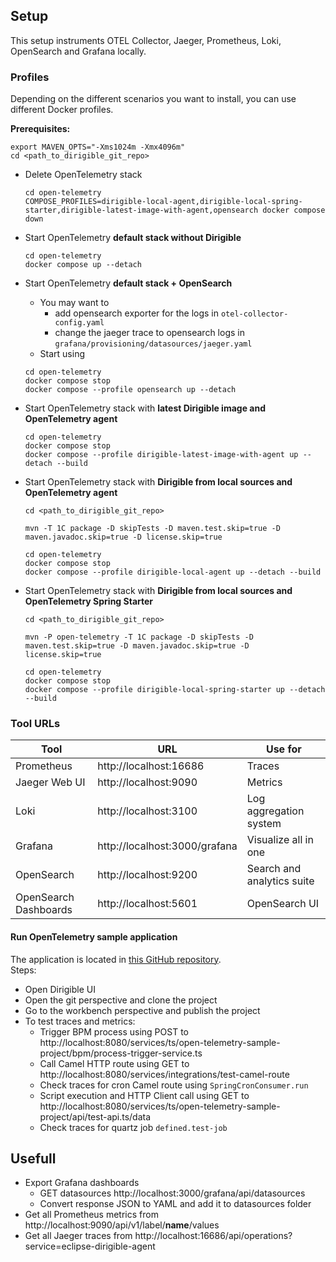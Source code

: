 ## Setup
This setup instruments OTEL Collector, Jaeger, Prometheus, Loki, OpenSearch and Grafana locally.

### Profiles
Depending on  the different scenarios you want to install, you can use different Docker profiles.

__Prerequisites:__
```shell
export MAVEN_OPTS="-Xms1024m -Xmx4096m"
cd <path_to_dirigible_git_repo>
```

- Delete OpenTelemetry stack
    ```shell
    cd open-telemetry
    COMPOSE_PROFILES=dirigible-local-agent,dirigible-local-spring-starter,dirigible-latest-image-with-agent,opensearch docker compose down
    ```

- Start OpenTelemetry **default stack without Dirigible**
    ```shell
    cd open-telemetry
    docker compose up --detach
    ```

- Start OpenTelemetry **default stack + OpenSearch**
    - You may want to
      - add opensearch exporter for the logs in `otel-collector-config.yaml`
      - change the jaeger trace to opensearch logs in `grafana/provisioning/datasources/jaeger.yaml`
    - Start using 
    ```shell
    cd open-telemetry
    docker compose stop
    docker compose --profile opensearch up --detach
    ```

- Start OpenTelemetry stack with **latest Dirigible image and OpenTelemetry agent**
    ```shell
    cd open-telemetry
    docker compose stop
    docker compose --profile dirigible-latest-image-with-agent up --detach --build
    ```
  
- Start OpenTelemetry stack with **Dirigible from local sources and OpenTelemetry agent**
    ```shell
    cd <path_to_dirigible_git_repo>
  
    mvn -T 1C package -D skipTests -D maven.test.skip=true -D maven.javadoc.skip=true -D license.skip=true

    cd open-telemetry
    docker compose stop
    docker compose --profile dirigible-local-agent up --detach --build
    ```

- Start OpenTelemetry stack with **Dirigible from local sources and OpenTelemetry Spring Starter**
    ```shell
    cd <path_to_dirigible_git_repo>
  
    mvn -P open-telemetry -T 1C package -D skipTests -D maven.test.skip=true -D maven.javadoc.skip=true -D license.skip=true

    cd open-telemetry
    docker compose stop
    docker compose --profile dirigible-local-spring-starter up --detach --build
    ```
  
### Tool URLs

| Tool                  | URL                           | Use for                    |
|-----------------------|-------------------------------|----------------------------|
| Prometheus            | http://localhost:16686        | Traces                     |
| Jaeger Web UI         | http://localhost:9090         | Metrics                    |
| Loki                  | http://localhost:3100         | Log aggregation system     |
| Grafana               | http://localhost:3000/grafana | Visualize all in one       | 
| OpenSearch            | http://localhost:9200         | Search and analytics suite |
| OpenSearch Dashboards | http://localhost:5601         | OpenSearch UI              |

#### Run OpenTelemetry sample application
The application is located in [this GitHub repository](https://github.com/dirigiblelabs/sample-open-telemetry).<br>
Steps:
   - Open Dirigible UI
   - Open the git perspective and clone the project
   - Go to the workbench perspective and publish the project
   - To test traces and metrics:
      - Trigger BPM process using POST to http://localhost:8080/services/ts/open-telemetry-sample-project/bpm/process-trigger-service.ts
      - Call Camel HTTP route using GET to http://localhost:8080/services/integrations/test-camel-route
      - Check traces for cron Camel route using `SpringCronConsumer.run`
      - Script execution and HTTP Client call using GET to http://localhost:8080/services/ts/open-telemetry-sample-project/api/test-api.ts/data
      - Check traces for quartz job `defined.test-job`

## Usefull
- Export Grafana dashboards
  - GET datasources http://localhost:3000/grafana/api/datasources
  - Convert response JSON to YAML and add it to datasources folder
- Get all Prometheus metrics from http://localhost:9090/api/v1/label/__name__/values
- Get all Jaeger traces from http://localhost:16686/api/operations?service=eclipse-dirigible-agent
